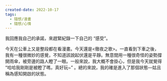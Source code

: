 ```yaml
---
created-date: 2022-10-17
tags:
  - 隨想/漫畫
  - 隨想/心情
---
```

我回應我自己的承諾，來趕緊紀錄一下自己的 “感受”。

今天在公車上又是整段都在看漫畫。今天還是<徹夜之歌>。一直看到下車之後，我有一種很微妙的感覺，不知道該說起伏還是平靜。無意間用一種很奇怪的姿勢撐開雨傘，被旁邊的路人瞪了一眼。一般來說，我大概不會掛心，但是我今天就覺得 “哈哈我剛剛是被瞪了嗎，真好玩~” 。總的來說，我的確是進入了那個狀態—姑且稱為感知開啟的狀態。